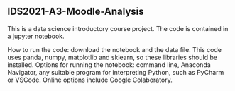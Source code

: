 ## IDS2021-A3-Moodle-Analysis
This is a data science introductory course project. The code is contained in a jupyter notebook.

How to run the code: download the notebook and the data file. This code uses panda, numpy, matplotlib and sklearn, so these libraries should be installed. Options for running the notebook: command line, Anaconda Navigator, any suitable program for interpreting Python, such as PyCharm or VSCode. Online options include Google Colaboratory. 
